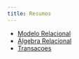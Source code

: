 ```yaml
---
title: Resumos
---
```


- [Modelo Relacional](modeloRelacional.md)
- [Álgebra Relacional](algebraRelacional.md)
- [Transacoes](transacoes.md)
